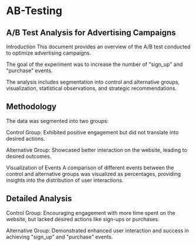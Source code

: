 # AB-Testing

## A/B Test Analysis for Advertising Campaigns
Introduction
This document provides an overview of the A/B test conducted to optimize advertising campaigns. 

The goal of the experiment was to increase the number of "sign_up" and "purchase" events. 

The analysis includes segmentation into control and alternative groups, visualization, statistical observations, and strategic recommendations.

## Methodology
The data was segmented into two groups:

Control Group: Exhibited positive engagement but did not translate into desired actions.

Alternative Group: Showcased better interaction on the website, leading to desired outcomes.

Visualization of Events
A comparison of different events between the control and alternative groups was visualized as percentages, providing insights into the distribution of user interactions.

## Detailed Analysis
Control Group: Encouraging engagement with more time spent on the website, but lacked desired actions like sign-ups or purchases.

Alternative Group: Demonstrated enhanced user interaction and success in achieving "sign_up" and "purchase" events.
